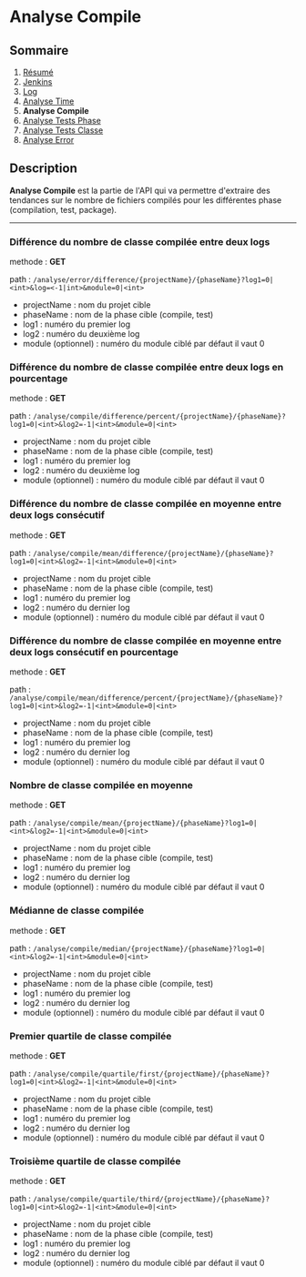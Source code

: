 # Analyse Compile

## Sommaire

1. [Résumé](https://github.com/leofrere/PJI-APIRestFull/blob/master/README.md)
2. [Jenkins](https://github.com/leofrere/PJI-APIRestFull/blob/master/doc/Jenkins.md)
3. [Log](https://github.com/leofrere/PJI-APIRestFull/blob/master/doc/Log.md)
4. [Analyse Time](https://github.com/leofrere/PJI-APIRestFull/blob/master/doc/AnalyseTime.md)
5. **Analyse Compile**
6. [Analyse Tests Phase](https://github.com/leofrere/PJI-APIRestFull/blob/master/doc/AnalyseTestsPhase.md)
7. [Analyse Tests Classe](https://github.com/leofrere/PJI-APIRestFull/blob/master/doc/AnalyseTestsClasse.md)
8. [Analyse Error](https://github.com/leofrere/PJI-APIRestFull/blob/master/doc/AnalyseError.md)

## Description

**Analyse Compile** est la partie de l'API qui va permettre d'extraire des tendances sur le nombre de fichiers compilés pour les différentes phase (compilation, test, package).

---

### Différence du nombre de classe compilée entre deux logs

methode : **GET**

path : `/analyse/error/difference/{projectName}/{phaseName}?log1=0|<int>&log=<-1|int>&module=0|<int>`
- projectName : nom du projet cible
- phaseName : nom de la phase cible (compile, test)
- log1 : numéro du premier log
- log2 : numéro du deuxième log
- module (optionnel) : numéro du module ciblé par défaut il vaut 0

### Différence du nombre de classe compilée entre deux logs en pourcentage

methode : **GET**

path : `/analyse/compile/difference/percent/{projectName}/{phaseName}?log1=0|<int>&log2=-1|<int>&module=0|<int>`
- projectName : nom du projet cible
- phaseName : nom de la phase cible (compile, test)
- log1 : numéro du premier log
- log2 : numéro du deuxième log
- module (optionnel) : numéro du module ciblé par défaut il vaut 0

### Différence du nombre de classe compilée en moyenne entre deux logs consécutif

methode : **GET**

path : `/analyse/compile/mean/difference/{projectName}/{phaseName}?log1=0|<int>&log2=-1|<int>&module=0|<int>`
- projectName : nom du projet cible
- phaseName : nom de la phase cible (compile, test)
- log1 : numéro du premier log
- log2 : numéro du dernier log
- module (optionnel) : numéro du module ciblé par défaut il vaut 0

### Différence du nombre de classe compilée en moyenne entre deux logs consécutif en pourcentage

methode : **GET**

path : `/analyse/compile/mean/difference/percent/{projectName}/{phaseName}?log1=0|<int>&log2=-1|<int>&module=0|<int>`
- projectName : nom du projet cible
- phaseName : nom de la phase cible (compile, test)
- log1 : numéro du premier log
- log2 : numéro du dernier log
- module (optionnel) : numéro du module ciblé par défaut il vaut 0

### Nombre de classe compilée en moyenne

methode : **GET**

path : `/analyse/compile/mean/{projectName}/{phaseName}?log1=0|<int>&log2=-1|<int>&module=0|<int>`
- projectName : nom du projet cible
- phaseName : nom de la phase cible (compile, test)
- log1 : numéro du premier log
- log2 : numéro du dernier log
- module (optionnel) : numéro du module ciblé par défaut il vaut 0

### Médianne de classe compilée

methode : **GET**

path : `/analyse/compile/median/{projectName}/{phaseName}?log1=0|<int>&log2=-1|<int>&module=0|<int>`
- projectName : nom du projet cible
- phaseName : nom de la phase cible (compile, test)
- log1 : numéro du premier log
- log2 : numéro du dernier log
- module (optionnel) : numéro du module ciblé par défaut il vaut 0

### Premier quartile de classe compilée

methode : **GET**

path : `/analyse/compile/quartile/first/{projectName}/{phaseName}?log1=0|<int>&log2=-1|<int>&module=0|<int>`
- projectName : nom du projet cible
- phaseName : nom de la phase cible (compile, test)
- log1 : numéro du premier log
- log2 : numéro du dernier log
- module (optionnel) : numéro du module ciblé par défaut il vaut 0

### Troisième quartile de classe compilée

methode : **GET**

path : `/analyse/compile/quartile/third/{projectName}/{phaseName}?log1=0|<int>&log2=-1|<int>&module=0|<int>`
- projectName : nom du projet cible
- phaseName : nom de la phase cible (compile, test)
- log1 : numéro du premier log
- log2 : numéro du dernier log
- module (optionnel) : numéro du module ciblé par défaut il vaut 0